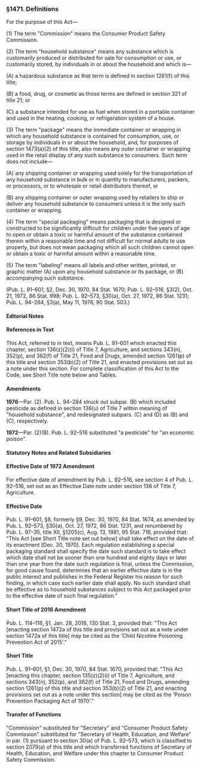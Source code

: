 ### §1471. Definitions ###

For the purpose of this Act—

(1) The term "Commission" means the Consumer Product Safety Commission.

(2) The term "household substance" means any substance which is customarily produced or distributed for sale for consumption or use, or customarily stored, by individuals in or about the household and which is—

(A) a hazardous substance as that term is defined in section 1261(f) of this title;

(B) a food, drug, or cosmetic as those terms are defined in section 321 of title 21; or

(C) a substance intended for use as fuel when stored in a portable container and used in the heating, cooking, or refrigeration system of a house.

(3) The term "package" means the immediate container or wrapping in which any household substance is contained for consumption, use, or storage by individuals in or about the household, and, for purposes of section 1473(a)(2) of this title, also means any outer container or wrapping used in the retail display of any such substance to consumers. Such term does not include—

(A) any shipping container or wrapping used solely for the transportation of any household substance in bulk or in quantity to manufacturers, packers, or processors, or to wholesale or retail distributors thereof, or

(B) any shipping container or outer wrapping used by retailers to ship or deliver any household substance to consumers unless it is the only such container or wrapping.

(4) The term "special packaging" means packaging that is designed or constructed to be significantly difficult for children under five years of age to open or obtain a toxic or harmful amount of the substance contained therein within a reasonable time and not difficult for normal adults to use properly, but does not mean packaging which all such children cannot open or obtain a toxic or harmful amount within a reasonable time.

(5) The term "labeling" means all labels and other written, printed, or graphic matter (A) upon any household substance or its package, or (B) accompanying such substance.

(Pub. L. 91–601, §2, Dec. 30, 1970, 84 Stat. 1670; Pub. L. 92–516, §3(2), Oct. 21, 1972, 86 Stat. 998; Pub. L. 92–573, §30(a), Oct. 27, 1972, 86 Stat. 1231; Pub. L. 94–284, §3(a), May 11, 1976, 90 Stat. 503.)

#### **Editorial Notes** ####

#### References in Text ####

This Act, referred to in text, means Pub. L. 91–601 which enacted this chapter, section 136(z)(2)(i) of Title 7, Agriculture, and sections 343(n), 352(p), and 362(f) of Title 21, Food and Drugs, amended section 1261(p) of this title and section 353(b)(2) of Title 21, and enacted provisions set out as a note under this section. For complete classification of this Act to the Code, see Short Title note below and Tables.

#### Amendments ####

**1976**—Par. (2). Pub. L. 94–284 struck out subpar. (B) which included pesticide as defined in section 136(u) of Title 7 within meaning of "household substance", and redesignated subpars. (C) and (D) as (B) and (C), respectively.

**1972**—Par. (2)(B). Pub. L. 92–516 substituted "a pesticide" for "an economic poison".

#### **Statutory Notes and Related Subsidiaries** ####

#### Effective Date of 1972 Amendment ####

For effective date of amendment by Pub. L. 92–516, see section 4 of Pub. L. 92–516, set out as an Effective Date note under section 136 of Title 7, Agriculture.

#### Effective Date ####

Pub. L. 91–601, §8, formerly §9, Dec. 30, 1970, 84 Stat. 1674, as amended by Pub. L. 92–573, §30(a), Oct. 27, 1972, 86 Stat. 1231, and renumbered by Pub. L. 97–35, title XII, §1205(c), Aug. 13, 1981, 95 Stat. 716, provided that: "This Act [see Short Title note set out below] shall take effect on the date of its enactment [Dec. 30, 1970]. Each regulation establishing a special packaging standard shall specify the date such standard is to take effect which date shall not be sooner than one hundred and eighty days or later than one year from the date such regulation is final, unless the Commission, for good cause found, determines that an earlier effective date is in the public interest and publishes in the Federal Register his reason for such finding, in which case such earlier date shall apply. No such standard shall be effective as to household substances subject to this Act packaged prior to the effective date of such final regulation."

#### Short Title of 2016 Amendment ####

Pub. L. 114–116, §1, Jan. 28, 2016, 130 Stat. 3, provided that: "This Act [enacting section 1472a of this title and provisions set out as a note under section 1472a of this title] may be cited as the 'Child Nicotine Poisoning Prevention Act of 2015'."

#### Short Title ####

Pub. L. 91–601, §1, Dec. 30, 1970, 84 Stat. 1670, provided that: "This Act [enacting this chapter, section 135(z)(2)(i) of Title 7, Agriculture, and sections 343(n), 352(p), and 362(f) of Title 21, Food and Drugs, amending section 1261(p) of this title and section 353(b)(2) of Title 21, and enacting provisions set out as a note under this section] may be cited as the 'Poison Prevention Packaging Act of 1970'."

#### Transfer of Functions ####

"Commission" substituted for "Secretary" and "Consumer Product Safety Commission" substituted for "Secretary of Health, Education, and Welfare" in par. (1) pursuant to section 30(a) of Pub. L. 92–573, which is classified to section 2079(a) of this title and which transferred functions of Secretary of Health, Education, and Welfare under this chapter to Consumer Product Safety Commission.